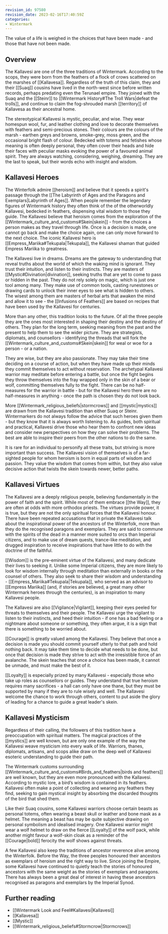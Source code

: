 ```yaml
---
revision_id: 97580
revision_date: 2023-02-16T17:40:59Z
categories:
- Wintermark
---
```


The value of a life is weighed in the choices that have been made - and those that have not been made.
## Overview

The Kallavesi are one of the three traditions of Wintermark. According to the scops, they were born from the feathers of a flock of crows scattered on the marshes of [[Kallavesa]]. Regardless of the truth of this claim, they and their [[Suaq]] cousins have lived in the north-west since before written records, perhaps predating even the Terunael empire. They joined with the Suaq and the [[Steinr]] to [[Wintermark History#The Troll Wars|defeat the trolls]], and continue to claim the fog-shrouded marsh [[territory]] of Kallavesa as their ancestral home.

The stereotypical Kallavesi is mystic, peculiar, and wise. They wear homespun wool, fur, and leather clothing and love to decorate themselves with feathers and semi-precious stones. Their colours are the colours of the marsh - earthen greys and browns, smoke-grey, moss green, and the occasional bright flash of colour. Bedecked with totems and fetishes whose meaning is often deeply personal, they often cover their heads and hide their faces with peculiar masks evoking the power of a favoured animal spirit. They are always watching, considering, weighing, dreaming. They are the last to speak, but their words echo with insight and wisdom.

## Kallavesi Heroes
The Winterfolk admire [[heroism]] and believe that it speeds a spirit's passage through the [[The Labyrinth of Ages and the Paragons and Exemplars|Labyrinth of Ages]]. When people remember the legendary figures of Wintermark history they often think of the of the otherworldly Kallavesi, bedecked in feathers, dispensing vital wisdom to those they guide. The Kallavesi believe that heroism comes from the exploration of the [[Wintermark_culture_and_customs#Skein|skein]] - from the choices a person makes as they travel through life. Once is a decision is made, one cannot go back and make the choice again, one can only move forward to the next choice. The iconic Kallavesi hero is [[Empress_Mariika#Tekupala|Tekupala]], the Kallavesi shaman that guided Empress Mariika to greatness.

The Kallavesi live in dreams. Dreams are the gateway to understanding that reveal truths about the world of which the waking mind is ignorant. They trust their intuition, and listen to their instincts. They are masters of [[Mystic#Divination|divination]], seeking truths that are yet to come to pass or hidden in the past. They do not rely solely on magic, which is just one tool among many. They make use of common tools, casting runestones or drawing cards to unlock their inner eyes to see what is hidden to others. The wisest among them are masters of herbal arts that awaken the mind and allow it to see - the [[Infusions of Feathers]] are based on recipes that have been used by the Kallavesi for centuries.  

More than any other, this tradition looks to the future. Of all the three people they are the ones most interested in shaping their destiny and the destiny of others. They plan for the long term, seeking meaning from the past and the present to help them to see the wider picture. They are strategists, diplomats, and counsellors - identifying the threads that will fork the [[Wintermark_culture_and_customs#Skein|skein]] for weal or woe for a person - or a nation.

They are wise, but they are also passionate. They may take their time deciding on a course of action, but when they have made up their minds they commit themselves to act without reservation. The archetypal Kallavesi warrior may meditate before entering a battle, but once the fight begins they throw themselves into the fray wrapped only in the skin of a bear or wolf, committing themselves fully to the fight. There can be no half-measures for the warrior in battle - but for the Kallavesi hero there are no half-measures in anything - once the path is chosen they do not look back.

More [[Wintermark_religious_beliefs|stormcrows]] and [[mystic|mystics]] are drawn from the Kallavesi tradition than either Suaq or Steinr. Wintermarkers do not always follow the advice that such heroes given them - but they know that it is always worth listening to. As guides, both spiritual and practical, Kallavesi drive those who hear them to confront new ideas and consider new perspectives on how they can solve their problems. The best are able to inspire their peers from the other nations to do the same.

It is rare for an individual to personify all these traits, but striving is more important than success. The Kallavesi vision of themselves is of a far-sighted people for whom heroism is born in equal parts of wisdom and passion. They value the wisdom that comes from within, but they also value decisive action that twists the skein towards newer, better paths.
## Kallavesi Virtues

The Kallavesi are a deeply religious people, believing fundamentally in the power of faith and the spirit. While most of them embrace [[the Way]], they are often at odds with more orthodox priests. The virtues provide power, it is true, but they are not the only spiritual forces that the Kallavesi honour. There have been repeated accusations that in private the Kallavesi talk about the inspirational power of the ancestors of the Winterfolk, more than they do the recognised paragons and exemplars. They are said to commune with the spirits of the dead in a manner more suited to orcs than Imperial citizens, and to make use of dream quests, trance-like meditation, and drugged inspiration to receive inspirations that have little to do with the doctrine of the faithful. 

[[Wisdom]] is the pre-eminent virtue of the Kallavesi, and many dedicate their lives to seeking it. Unlike some Imperial citizens, they are more likely to look for wisdom internally through meditation than externally in books or the counsel of others. They also seek to share their wisdom and understanding - [[Empress_Mariika#Tekupala|Tekupala]], who served as an advisor to [[Empress Mariika]] (and, if stories are believed, a great many other Wintermark heroes through the centuries), is an inspiration to many Kallavesi people.

The Kallavesi are also [[Vigilance|Vigilant]], keeping their eyes peeled for threats to themselves and their people. The Kallavesi urge the vigilant to listen to their instincts, and heed their intuition - if one has a bad feeling or a nightmare about someone or something, they often argue, it is a sign that there is something to be worried about.

[[Courage]] is greatly valued among the Kallavesi. They believe that once a decision is made you should commit yourself utterly to that path and hold nothing back. It may take them time to decide what needs to be done, but once that decision is made they strive to act with the irresistible force of an avalanche. The skein teaches that once a choice has been made, it cannot be unmade, and must make the best of it. 

[[Loyalty]] is especially prized by many Kallavesi - especially those who take up roles as counsellors or guides. They understand that true heroism requires many sacrifices - a hall can only have one thane, but they must be supported by many if they are to rule wisely and well. The Kallavesi welcome the chance to work through others, content to put aside the glory of leading for a chance to guide a great leader's skein.

## Kallavesi Mysticism

Regardless of their calling, the followers of this tradition have a preoccupation with spiritual matters. The magical practices of the [[mystics]] are well known, but are only one example of the way the Kallavesi weave mysticism into every walk of life. Warriors, thanes, diplomats, artisans, and scops alike draw on the deep well of Kallavesi esoteric understanding to guide their path.

The Wintermark customs surrounding [[Wintermark_culture_and_customs#Birds_and_feathers|birds and feathers]] are well known, but they are even more pronounced with the Kallavesi. According to mystic lore, a bird’s wisdom is contained in its feathers. Kallavesi often make a point of collecting and wearing any feathers they find, seeking to gain mystical insight by absorbing the discarded thoughts of the bird that shed them. 

Like their Suaq cousins, some Kallavesi warriors choose certain beasts as personal totems, often wearing a beast skull or leather and bone mask as a helmet. The meaning a beast has may be quite subjective drawing on personal symbolism and idealised imagery. One Kallavesi warrior might wear a wolf helmet to draw on the fierce [[Loyalty]] of the wolf pack, while another might favour a wolf-skin cloak as a reminder of the [[Courage|bold]] ferocity the wolf shows against threats.

A few Kallavesi also keep the traditions of ancestor reverence alive among the Winterfolk. Before the Way, the three peoples honoured their ancestors as exemplars of heroism and the right way to live. Since joining the Empire, some Kallavesi have continued to quietly teach the stories of honoured ancestors with the same weight as the stories of exemplars and paragons. There has always been a great deal of interest in having these ancestors recognised as paragons and exemplars by the Imperial Synod.

## Further reading
* [[Wintermark Look and Feel#Kallavesi|Kallavesi]]
* [[Kallavesa]]
* [[Mystic]]
* [[Wintermark_religious_beliefs#Stormcrow|Stormcrows]]

